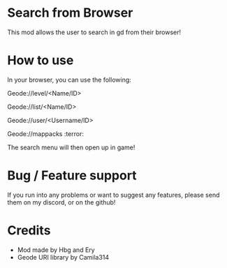 # Search from Browser

This mod allows the user to search in gd from their browser!


# How to use
In your browser, you can use the following:

Geode://level/<Name/ID> 

Geode://list/<Name/ID> 

Geode://user/<Username/ID>

Geode://mappacks <cb>:terror:</c>

The search menu will then open up in game!

# Bug / Feature support
If you run into any problems or want to suggest any features, please send them on my discord, or on the github!

# Credits
- Mod made by Hbg and Ery
- Geode URI library by Camila314


